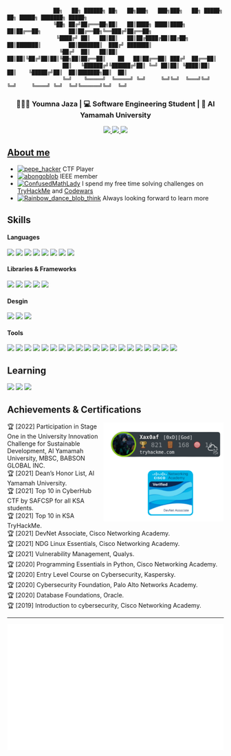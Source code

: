 
```
               ██╗   ██╗ ██████╗ ██╗   ██╗███╗   ███╗███╗   ██╗ █████╗          ██╗ █████╗ ███████╗ █████╗ 
               ╚██╗ ██╔╝██╔═══██╗██║   ██║████╗ ████║████╗  ██║██╔══██╗         ██║██╔══██╗╚══███╔╝██╔══██╗
                ╚████╔╝ ██║   ██║██║   ██║██╔████╔██║██╔██╗ ██║███████║         ██║███████║  ███╔╝ ███████║
                 ╚██╔╝  ██║   ██║██║   ██║██║╚██╔╝██║██║╚██╗██║██╔══██║    ██   ██║██╔══██║ ███╔╝  ██╔══██║
                  ██║   ╚██████╔╝╚██████╔╝██║ ╚═╝ ██║██║ ╚████║██║  ██║    ╚█████╔╝██║  ██║███████╗██║  ██║
                  ╚═╝    ╚═════╝  ╚═════╝ ╚═╝     ╚═╝╚═╝  ╚═══╝╚═╝  ╚═╝     ╚════╝ ╚═╝  ╚═╝╚══════╝╚═╝  ╚═╝
```



<h3 align="center">👩🏼‍💻 Youmna Jaza | 💻 Software Engineering Student | 🏫 Al Yamamah University</h3>
<p align="center">
<a href="https://tryhackme.com/p/Xax0af"><img src="https://img.shields.io/static/v1?label=&message=TryHackMe&color=981E32&logo=TryHackMe&logoColor=FFFFFF"/>
<a href="https://twitter.com/Ybx_n"><img src="https://img.shields.io/static/v1?label=&message=Twitter&color=1DA1F2&logo=twitter&logoColor=FFFFFF"/>
<a href="https://www.linkedin.com/in/youmna-jaza-373016233/"><img src="https://img.shields.io/static/v1?label=&message=LinkedIn&color=0A66C2&logo=linkedin&logoColor=FFFFFF"/>

</p>

## About me

- <a href="https://emoji.gg/emoji/4297-pepe-hacker"><img src="https://emoji.gg/assets/emoji/4297-pepe-hacker.gif" width="20px" height="20px" alt="pepe_hacker"></a> CTF Player  
- <a href="https://emoji.gg/emoji/4860-abongoblob"><img src="https://emoji.gg/assets/emoji/4860-abongoblob.gif" width="20px" height="20px" alt="abongoblob"></a> IEEE member
- <a href="https://emoji.gg/emoji/7244_ConfusedMathLady"><img src="https://emoji.gg/assets/emoji/7244_ConfusedMathLady.gif" width="20px" height="20px" alt="ConfusedMathLady"></a> I spend my free time solving challenges on [TryHackMe](https://tryhackme.com/) and [Codewars](https://www.codewars.com/)
- <a href="https://emoji.gg/emoji/2325-rainbow-dance-blob-think"> <img src="https://emoji.gg/assets/emoji/2325-rainbow-dance-blob-think.gif" width="20px" height="20px" alt="Rainbow_dance_blob_think"></a> Always looking forward to learn more
 
 ## Skills
 
 #### Languages
<p align="left">
<img src="https://img.shields.io/static/v1?label=&message=Java&color=orange&logo=Java&logoColor=FFFFFF"/>
<img src="https://img.shields.io/static/v1?label=&message=Python&color=3776AB&logo=python&logoColor=FFFFFF"/>
<img src="https://img.shields.io/static/v1?label=&message=JavaScript&color=F7DF1E&logo=JavaScript&logoColor=000000"/>
<img src="https://img.shields.io/static/v1?label=&message=HTML5&color=E34F26&logo=html5&logoColor=FFFFFF"/>
<img src="https://img.shields.io/static/v1?label=&message=CSS3&color=1572B6&logo=css3&logoColor=FFFFFF"/>
<img src="https://img.shields.io/static/v1?label=&message=Dart&color=0175C2&logo=dart&logoColor=FFFFFF"/>
<img src="https://img.shields.io/static/v1?label=&message=C Sharp&color=239120&logo=C Sharp&logoColor=FFFFFF"/>
<img src="https://img.shields.io/static/v1?label=&message=PHP&color=777BB4&logo=php&logoColor=FFFFFF"/>
 </p>   
 
 #### Libraries & Frameworks
<p align="left">
<img src="https://img.shields.io/static/v1?label=&message=Flutter&color=02569B&logo=flutter&logoColor=FFFFFF"/>
<img src="https://img.shields.io/static/v1?label=&message=React Js&color=61DAFB&logo=React&logoColor=000000"/>
<img src="https://img.shields.io/static/v1?label=&message=Redux&color=764ABC&logo=Redux&logoColor=FFFFFF"/>
<img src="https://img.shields.io/static/v1?label=&message=MUI&color=007FFF&logo=MUI&logoColor=FFFFFF"/>
<img src="https://img.shields.io/static/v1?label=&message=Bootstrap&color=7952B3&logo=bootstrap&logoColor=FFFFFF"/>

</p>    
 
 #### Desgin
<p align="left">
 <img src="https://img.shields.io/static/v1?label=&message=Blender&color=F5792A&logo=blender&logoColor=FFFFFF"/>
 <img src="https://img.shields.io/static/v1?label=&message=Adobe XD&color=FF61F6&logo=adobe xd&logoColor=FFFFFF"/>
 <img src="https://img.shields.io/static/v1?label=&message=Figma&color=F24E1E&logo=figma&logoColor=FFFFFF"/>
 </p>
 
 
 #### Tools
<p align="left">
 <img src="https://img.shields.io/static/v1?label=&message=Linux&color=FCC624&logo=linux&logoColor=000000"/>
 <img src="https://img.shields.io/static/v1?label=&message=Kali Linux&color=557C94&logo=Kali Linux&logoColor=FFFFFF"/>
<img src="https://img.shields.io/static/v1?label=&message=Ubuntu&color=E95420&logo=ubuntu&logoColor=FFFFFF"/>
 <img src="https://img.shields.io/static/v1?label=&message=Bash&color=4EAA25&logo=GNUbash&logoColor=FFFFFF"/>
 
<img src="https://img.shields.io/static/v1?label=&message=MySQL&color=4479A1&logo=mysql&logoColor=FFFFFF"/>
<img src="https://img.shields.io/static/v1?label=&message=phpMyAdmin&color=6C78AF&logo=phpmyadmin&logoColor=FFFFFF"/>
  <img src="https://img.shields.io/static/v1?label=&message=Vercel&color=000000&logo=vercel&logoColor=FFFFFF"/>

<img src="https://img.shields.io/static/v1?label=&message=Firebase Cloud Messaging&color=FFCA28&logo=Firebase&logoColor=000000"/>
 
<img src="https://img.shields.io/static/v1?label=&message=VS Code&color=007ACC&logo=Visual Studio Code&logoColor=FFFFFF"/>
 <img src="https://img.shields.io/static/v1?label=&message=Eclipse IDE&color=2C2255&logo=Eclipse IDE&logoColor=FFFFFF"/>
 <img src="https://img.shields.io/static/v1?label=&message=Apache NetBeans IDE&color=1B6AC6&logo=Apache NetBeans IDE&logoColor=FFFFFF"/>
 <img src="https://img.shields.io/static/v1?label=&message=Android Studio&color=3DDC84&logo=Android Studio&logoColor=FFFFFF"/>
 <img src="https://img.shields.io/static/v1?label=&message=Unity&color=000000&logo=unity&logoColor=FFFFFF"/>


<img src="https://img.shields.io/static/v1?label=&message=Git&color=F05032&logo=git&logoColor=FFFFFF"/>
<img src="https://img.shields.io/static/v1?label=&message=GitHub&color=181717&logo=GitHub&logoColor=FFFFFF"/>
<img src="https://img.shields.io/static/v1?label=&message=Microsoft Office&color=D83B01&logo=Microsoft Office&logoColor=FFFFFF"/>
<img src="https://img.shields.io/static/v1?label=&message=Markdown&color=000000&logo=Markdown&logoColor=FFFFFF"/>
<img src="https://img.shields.io/static/v1?label=&message=Wireshark&color=1679A7&logo=Wireshark&logoColor=FFFFFF"/>
<img src="https://img.shields.io/static/v1?label=&message=Volatility&color=D22128&logo=Volatility&logoColor=FFFFFF"/>
<img src="https://img.shields.io/static/v1?label=&message=Snyk&color=4C4A73&logo=Snyk&logoColor=FFFFFF"/>

</p>  
 

 

## Learning
<p align="left">
 <img src="https://img.shields.io/static/v1?label=&message=Tailwind CSS&color=06B6D4&logo=tailwind css&logoColor=FFFFFF"/>
<img src="https://img.shields.io/static/v1?label=&message=Type Script&color=3178C6&logo=TypeScript&logoColor=FFFFFF"/>
<img src="https://img.shields.io/static/v1?label=&message=Docker&color=2496ED&logo=Docker&logoColor=FFFFFF"/>

</p>

## Achievements & Certifications

<img align="right" src="image.png" width="280"/>

🏆 [2022] Participation in Stage One in the University Innovation Challenge for Sustainable Development, Al Yamamah University, MBSC, BABSON GLOBAL INC.   
🏆 [2021] Dean’s Honor List, Al Yamamah University.   
🏆 [2021] Top 10 in CyberHub CTF by SAFCSP for all KSA students.    
🏆 [2021] Top 10 in KSA TryHackMe.   
🏆 [2021] DevNet Associate, Cisco Networking Academy.   
🏆 [2021] NDG Linux Essentials, Cisco Networking Academy.  
🏆 [2021] Vulnerability Management, Qualys.    
🏆 [2020] Programming Essentials in Python, Cisco Networking Academy.  
🏆 [2020] Entry Level Course on Cybersecurity, Kaspersky.   
🏆 [2020] Cybersecurity Foundation, Palo Alto Networks Academy.  
🏆 [2020] Database Foundations, Oracle.  
🏆 [2019] Introduction to cybersecurity, Cisco Networking Academy.  



***  
<div align="center">

[![Top Langs](https://github.com/Yomna-J/github-stats/blob/master/generated/languages.svg)]([https://github.com/anuraghazra/github-readme-stats](https://github.com/Yomna-J/github-stats/blob/master/generated/languages.svg))	

</div>

